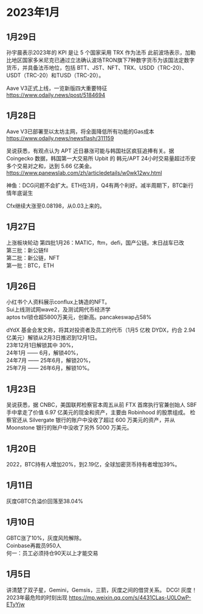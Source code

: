 # 2023年1月
## 1月29日
孙宇晨表示2023年的 KPI 是让 5 个国家采用 TRX 作为法币
此前波场表示，加勒比地区国家多米尼克已通过立法确认波场TRON旗下7种数字货币为该国法定数字货币，并具备法币地位，包括 BTT、JST、NFT、TRX、USDD（TRC-20）、USDT（TRC-20）和TUSD（TRC-20）。


Aave V3正式上线，一览新版四大重要特征
https://www.odaily.news/post/5184694


## 1月28日
Aave V3已部署至以太坊主网，将全面降低所有功能的Gas成本
https://www.odaily.news/newsflash/311159

吴说获悉，有观点认为 APT 近日暴涨可能与韩国社区疯狂追捧有关。据 Coingecko 数据，韩国第一大交易所 Upbit 的 韩元/APT 24小时交易量超过币安多个交易对之和，达到 5.66 亿美金。https://www.panewslab.com/zh/articledetails/w0wk12wv.html

神鱼：DCG问题不会扩大。ETH在3月，Q4有两个利好。减半周期下，BTC新行情年底诞生  

Cfx继续大涨至0.08198，从0.03上来的。  

## 1月27日
上涨板块轮动
第四批1月26：MATIC，ftm，defi，国产公链。末日战车已改  
第三批：新公链fil  
第二批：新公链，NFT  
第一批：BTC，ETH  



## 1月26日
小红书个人资料展示conflux上铸造的NFT。  
Sui上线测试网wave2，及测试网代币经济学  
aptos tvl锁仓超5800万美元，创新高。pancakeswap占58%  

dYdX 基金会发文称，将其对投资者及员工的代币（1月5 亿枚 DYDX，约合 2.94亿美元）解锁从2月3日推迟到12月1日。  
23年12月1日解锁其中 30%，  
24年1月 —— 6月，解锁40%，  
24年7月 —— 25年6月，解锁20%，  
25年7月 —— 26年6月，解锁10%。

## 1月23日
吴说获悉，据 CNBC，美国联邦检察官本周五从前 FTX 首席执行官兼创始人  SBF 手中拿走了价值 6.97 亿美元的现金和资产，主要由 Robinhood 的股票组成。 检察官还从 Silvergate 银行的账户中没收了超过 600 万美元的资产，并从 Moonstone 银行的账户中没收了另外 5000 万美元。


## 1月20日
2022，BTC持有人增加20%，到2.19亿，全球加密货币持有者增加39%。


## 1月11日
灰度GBTC负溢价回落至38.04%



## 1月10日
GBTC涨了10%，灰度风险解除。  
Coinbase再裁员950人  
何一：员工必须持仓90天以上才能交易  



## 1月5日

讲清楚了双子星，Gemini，Gemsis，三箭，灰度之间的借贷关系。
DCG! 灰度！ 2023年最危险的时刻出现
https://mp.weixin.qq.com/s/4431CLas-U0LOwP-ETyYjw
